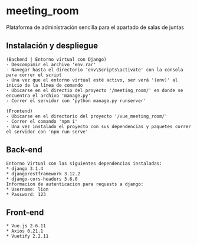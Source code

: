 # meeting_room
Plataforma de administración sencilla para el apartado de salas de juntas

## Instalación y despliegue
	(Backend | Entorno virtual con Django)
	- Descompimir el archivo 'env.rar' 
	- Navegar hasta el directorio 'env\Scripts\activate' con la consola para correr el script
	- Una vez que el entorno virtual esté activo, ser verá '(env)' al inicio de la línea de comando
	- Ubicarse en el directio del proyecto '/meeting_room/' en donde se encuentra el archivo 'manage.py'
	- Correr el servidor con 'python manage.py runserver'
	
	(Frontend)
	- Ubicarse en el directorio del proyecto '/vue_meeting_room/'
	- Correr el comando 'npm i'
	- Una vez instalado el proyecto con sus dependencias y paquetes correr el servidor con 'npm run serve'

## Back-end
	Entorno Virtual con las siguientes dependencias instaladas:
	* django 3.1.4
	* djangorestframework 3.12.2
	* django-cors-headers 3.6.0
	Informacion de autenticacion para requests a django:
	* Username: lion
	* Password: 123

## Front-end
	* Vue.js 2.6.11
	* Axios 0.21.1
	* Vuetify 2.2.11
